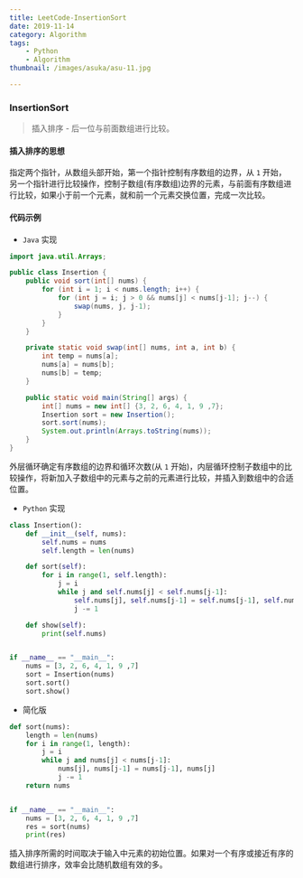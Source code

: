 ```yaml
---
title: LeetCode-InsertionSort
date: 2019-11-14
category: Algorithm
tags: 
    - Python
    - Algorithm
thumbnail: /images/asuka/asu-11.jpg

---
```


### InsertionSort

> 插入排序 - 后一位与前面数组进行比较。

<!-- more -->

#### 插入排序的思想

指定两个指针，从数组头部开始，第一个指针控制有序数组的边界，从 `1` 开始，另一个指针进行比较操作，控制子数组(有序数组)边界的元素，与前面有序数组进行比较，如果小于前一个元素，就和前一个元素交换位置，完成一次比较。

#### 代码示例

- `Java` 实现

```java
import java.util.Arrays;

public class Insertion {
    public void sort(int[] nums) {
        for (int i = 1; i < nums.length; i++) {
            for (int j = i; j > 0 && nums[j] < nums[j-1]; j--) {
                swap(nums, j, j-1);
            }
        }
    }

    private static void swap(int[] nums, int a, int b) {
        int temp = nums[a];
        nums[a] = nums[b];
        nums[b] = temp;
    }

    public static void main(String[] args) {
        int[] nums = new int[] {3, 2, 6, 4, 1, 9 ,7};
        Insertion sort = new Insertion();
        sort.sort(nums);
        System.out.println(Arrays.toString(nums));
    }
}
```

外层循环确定有序数组的边界和循环次数(从 `1` 开始)，内层循环控制子数组中的比较操作，将新加入子数组中的元素与之前的元素进行比较，并插入到数组中的合适位置。

- `Python` 实现

```python
class Insertion():
    def __init__(self, nums):
        self.nums = nums
        self.length = len(nums)

    def sort(self):
        for i in range(1, self.length):
            j = i
            while j and self.nums[j] < self.nums[j-1]:
                self.nums[j], self.nums[j-1] = self.nums[j-1], self.nums[j]
                j -= 1

    def show(self):
        print(self.nums)


if __name__ == "__main__":
    nums = [3, 2, 6, 4, 1, 9 ,7]
    sort = Insertion(nums)
    sort.sort()
    sort.show()
```

- 简化版

```python
def sort(nums):
    length = len(nums)
    for i in range(1, length):
        j = i
        while j and nums[j] < nums[j-1]:
            nums[j], nums[j-1] = nums[j-1], nums[j]
            j -= 1
    return nums


if __name__ == "__main__":
    nums = [3, 2, 6, 4, 1, 9 ,7]
    res = sort(nums)
    print(res)
```

插入排序所需的时间取决于输入中元素的初始位置。如果对一个有序或接近有序的数组进行排序，效率会比随机数组有效的多。
